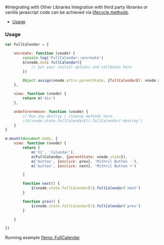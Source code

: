 #Integrating with Other Libraries
Integration with third party libraries or vanilla javascript code can be achieved via [lifecycle methods](lifecycle-methods.md).

- [Usage](#usage)

### Usage
```javascript
var FullCalendar = {

	oncreate: function (vnode) {
		console.log('FullCalendar::oncreate')
		$(vnode.dom).fullCalendar({
			// put your initial options and callbacks here
		})

		Object.assign(vnode.attrs.parentState, {fullCalendarEl: vnode.dom})
	},

	view: function (vnode) {
		return m('div')
	},

	onbeforeremove: function (vnode) {
		// Run any destroy / cleanup methods here.
		//$(vnode.state.fullCalendarEl).fullCalendar('destroy')
	}
}

m.mount(document.body, {
	view: function (vnode) {
		return [
			m('h1', 'Calendar'),
			m(FullCalendar, {parentState: vnode.state}),
			m('button', {onclick: prev}, 'Mithril Button -'),
			m('button', {onclick: next}, 'Mithril Button +')

		]

		function next() {
			$(vnode.state.fullCalendarEl).fullCalendar('next')
		}

		function prev() {
			$(vnode.state.fullCalendarEl).fullCalendar('prev')
		}

	}

})

```

Running example [flems: FullCalendar](https://flems.io/#0=N4IgZglgNgpgziAXAbVAOwIYFsZJAOgAsAXLKEAGhAGMB7NYmBvAHigjQGsACAJxigBeADog4xAJ6w4hGDGKjuhfmBEgSxAA5xEAel3UAJmgBWcfNSi0ArobBQM-C7Sy6MJjAA9d7AEZxdMGsoKGoMWDRDR10AZnwAdnwABkDg0PCmKN58LA4LODhRAD4QAF8KdGxcRAIzShp6RmYagDdHbgAxNIBhDMj2wW5gYTQR4WJ6an4MRkRuILRqYgh6bgAKFrRaQxgASiGxhWI6NDhaWHwrAHM1gHIukN6oft5EREnpxlvdw-GAEg2Wx2+EMLl2+CCjz6WTWw1GR3G+m4mmsxG4EhsvG4HAgy3C3FommW9Dg3AwkW4YRCvgw1E4pNk-F+xFKP1G8PGAHlfCYYEt8BgChArmhAdsYALiMReOZNI4mMQAMrEGYwChDSFQJ6ZRwAUSgc024pBLlZh3KY3hLQgMAA7nMFksVmh1kadvs4eNxvxiNZeC6sHdDBAWt9zRRLeN6L4YGBaPx+FhaC0YA7rItiS6xe6DhziEiAErpsloCTcHbiXi0Mu6SmwcnWTTcHDEQjbBkwJzM-QAt0S8SqiE9aF6qDgzXal5B+DS6th+GlEaL9lYHI2BhrUHUaw4Bj4XzbCTqz3Ea12tMZ52uoF7XNe6XyP0u5DM8aB26EACMt3Vt0nWW+CM8zfNYHi1EdeGPOV+AYZVVUNG98AHRhWSA+8QNuXxUQmNAfzvBEjkmdg6TmTR+BaV8WV-ABZXFlGgbgACFsNWABaQDKPfLCpXoPCT3QnDLAgEjuDQGBPAUYCqO4W5aNbXgGOYniXQAannZkAF1IyOR1M1E8TiDWD1KN7RDkIlCcIP1cdhwiGFbjEiT1KOZdmV0q8yJgFojPw+9TONcyhyhOzRxs4KdV4O5PNDNl71chdLVZMoKhATAcDwfIECoE4mmIPAyg0qh2C4BAUEqdKalyeToHqP1yBqDRtD0XR000TgrmcVwqvoqAAAFP3wAaAFZdG6hSoHwOoqEkTRqhAOpynKuak13PKqDqvBGp0fRWvazrRpcBVeoAJkGgBOfBjoO1bJqykAZrmhaUrSx6AEdrE7CRat4er1ClJqdrQNqOroVwTHez7eriU7P10YNxF0cGPt4CRbvqB68Cepa8E1KkIu+36tua3aQZcVIQjxl4oYSZI4YgBHcYgtHpokWbMYQUoNNKIA)